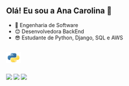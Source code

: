 ## Olá! Eu sou a Ana Carolina 👋


- 👾 Engenharia de Software
- 😊 Desenvolvedora BackEnd 
- 😎 Estudante de Python, Django, SQL e AWS

<div style="display: inline_block"><br>
  <img align="center" alt="Ana-Python" height="30" width="40" src="https://raw.githubusercontent.com/devicons/devicon/master/icons/python/python-original.svg">
</div>
   
##
  
<div> 
 <a href="https://discord.com/channels/864282172857122886/989124410185244702" target="_blank"><img src="https://img.shields.io/badge/Discord-7289DA?style=for-the-badge&logo=discord&logoColor=white" target="_blank"></a> 
  <a href = ""mailto:https://outlook.live.com/mail/0/><img src="https://img.shields.io/badge/-Gmail-%23333?style=for-the-badge&logo=gmail&logoColor=white" target="_blank"></a>
  <a href="https://www.linkedin.com/in/ana-carolina602274/" target="_blank"><img src="https://img.shields.io/badge/-LinkedIn-%230077B5?style=for-the-badge&logo=linkedin&logoColor=white" target="_blank"></a> 
  
</div>
  
  ##
